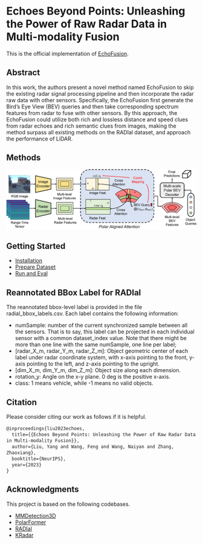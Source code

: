 # Echoes Beyond Points: Unleashing the Power of Raw Radar Data in Multi-modality Fusion

This is the official implementation of [EchoFusion](https://arxiv.org/abs/2307.16532).

## Abstract
In this work, the authors present a novel method named EchoFusion
to skip the existing radar signal processing pipeline and then incorporate the radar raw data with other sensors. Specifically, the EchoFusion first generate the Bird’s Eye View (BEV) queries and then take corresponding spectrum features from radar to fuse with other sensors. By this approach, the EchoFusion could utilize both rich
and lossless distance and speed clues from radar echoes and rich semantic clues from images, making the method surpass all existing methods on the RADIal dataset, and approach the performance of LiDAR.

## Methods
![method](figs/pipeline.png "model arch")

## Getting Started
- [Installation](docs/install.md)
- [Prepare Dataset](docs/prepare_dataset.md)
- [Run and Eval](docs/getting_started.md)

## Reannotated BBox Label for RADIal
The reannotated bbox-level label is provided in the file radial_bbox_labels.csv. Each label contains the following information:
- numSample: number of the current synchronized sample between all the sensors. That is to say, this label can be projected in each individual sensor with a common dataset_index value. Note that there might be more than one line with the same numSample, one line per label;
- [radar_X_m, radar_Y_m, radar_Z_m]: Object geometric center of each label under radar coordinate system, with x-axis pointing to the front, y-axis pointing to the left, and z-axis pointing to the upright.
- [dim_X_m, dim_Y_m, dim_Z_m]: Object size along each dimension.
- rotation_y: Angle on the x-y plane. 0 deg is the positive x-axis.
- class: 1 means vehicle, while -1 means no valid objects.

## Citation
Please consider citing our work as follows if it is helpful.

```
@inproceedings{liu2023echoes,
  title={{Echoes Beyond Points: Unleashing the Power of Raw Radar Data in Multi-modality Fusion}},
  author={Liu, Yang and Wang, Feng and Wang, Naiyan and Zhang, Zhaoxiang},
  booktitle={NeurIPS},
  year={2023}
}
```

## Acknowledgments
This project is based on the following codebases.  

* [MMDetection3D](https://github.com/open-mmlab/mmdetection3d)
* [PolarFormer](https://github.com/fudan-zvg/PolarFormer)
* [RADIal](https://github.com/valeoai/RADIal/tree/main)
* [KRadar](https://github.com/kaist-avelab/K-Radar/tree/main)
